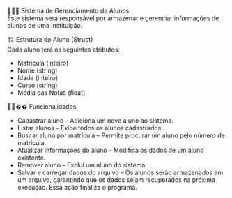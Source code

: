 👨🏻‍🎓 Sistema de Gerenciamento de Alunos  
Este sistema será responsável por armazenar e gerenciar informações de alunos de uma instituição.  

🏗️ Estrutura do Aluno (Struct)  
Cada aluno terá os seguintes atributos:  
- Matrícula (inteiro)  
- Nome (string)  
- Idade (inteiro)  
- Curso (string)  
- Média das Notas (float)  

👨🏻‍�� Funcionalidades  
- Cadastrar aluno – Adiciona um novo aluno ao sistema.  
- Listar alunos – Exibe todos os alunos cadastrados.  
- Buscar aluno por matrícula – Permite procurar um aluno pelo número de matrícula.  
- Atualizar informações do aluno – Modifica os dados de um aluno existente.  
- Remover aluno – Exclui um aluno do sistema.  
- Salvar e carregar dados do arquivo – Os alunos serão armazenados em um arquivo, garantindo que os dados sejam recuperados na próxima execução. Essa ação finaliza o programa.
